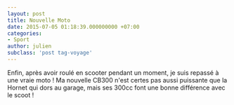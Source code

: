 ```yaml
---
layout: post
title: Nouvelle Moto
date: 2015-07-05 01:18:39.000000000 +07:00
categories:
- Sport
author: julien
subclass: 'post tag-voyage'
---
```


Enfin, après avoir roulé en scooter pendant un moment, je suis repassé à une vraie moto ! Ma nouvelle CB300 n'est certes pas aussi puissante que la Hornet qui dors au garage, mais ses 300cc font une bonne différence avec le scoot !

<a href="https://lh3.googleusercontent.com/loBStWkt41uQeFFQca3AZ2Ve8Txpmw0MBAwMSFygDH0=w900-no"><img class=" aligncenter" src="https://lh3.googleusercontent.com/loBStWkt41uQeFFQca3AZ2Ve8Txpmw0MBAwMSFygDH0=w1274-h955-no" alt="" /></a>

<a href="https://lh3.googleusercontent.com/loBStWkt41uQeFFQca3AZ2Ve8Txpmw0MBAwMSFygDH0=w900-no"><img class=" aligncenter" src="https://lh3.googleusercontent.com/z1VddDqYyaQsDQXWlNcF38oJmBX13ExJb-pnzCQa3sY=w1274-h955-no" alt="" /></a>

<a href="https://lh3.googleusercontent.com/ME0mTlbbUewMxNFoqU11Q6lrCkrj7wEvWt0FveIq3CA=w900-no"><img class=" aligncenter" src="https://lh3.googleusercontent.com/ME0mTlbbUewMxNFoqU11Q6lrCkrj7wEvWt0FveIq3CA=w1274-h955-no" alt="" /></a>
